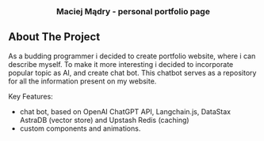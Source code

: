<br/>
<p align="center">
  <h3 align="center">Maciej Mądry - personal portfolio page</h3>
</p>


## About The Project

As a budding programmer i decided to create portfolio website, where i can describe myself. To make it more interesting i decided to incorporate popular topic as AI, and create chat bot. This chatbot serves as a repository for all the information present on my website.

Key Features:
- chat bot, based on OpenAI ChatGPT API, Langchain.js, DataStax AstraDB (vector store) and Upstash Redis (caching)
- custom components and animations.
